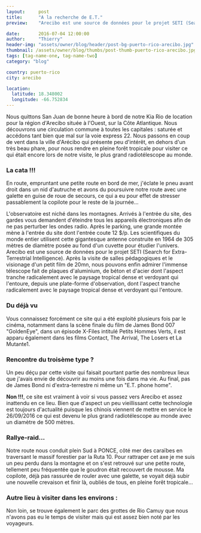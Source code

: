 ```yaml
---
layout:     post
title:      "A la recherche de E.T."
preview:    "Arecibo est une source de données pour le projet SETI (Search for Extra-Terrestrial Intelligence"

date:       2016-07-04 12:00:00
author:     "Thierry"
header-img: "assets/owner/blog/header/post-bg-puerto-rico-arecibo.jpg"
thumbnail: /assets/owner/blog/thumbs/post-thumb-puerto-rico-arecibo.jpg
tags: [tag-name-one, tag-name-two]
category: "blog"

country: puerto-rico
city: arecibo

location:
  latitude: 18.348002
  longitude: -66.752834
---
```




Nous quittons San Juan de bonne heure à bord de notre Kia Rio de location pour la région d'Arecibo située à l'Ouest, sur la Côte Atlantique. Nous découvrons une circulation commune à toutes les capitales : saturée et accédons tant bien que mal sur la voie express 22. Nous passons en coup de vent dans la ville d'Arécibo qui présente peu d'intérêt, en dehors d'un très beau phare, pour nous rendre en pleine forêt tropicale pour visiter ce qui était encore lors de notre visite, le plus grand radiotélescope au monde.  

### La cata !!!

En route, empruntant une petite route en bord de mer, j'éclate le pneu avant droit dans un nid d'autruche et avons du poursuivre notre route avec une galette en guise de roue de secours, ce qui a eu pour effet de stresser passablement la copilote pour le reste de la journée…  

L'observatoire est niché dans les montagnes. Arrivés à l'entrée du site, des gardes vous demandent d'éteindre tous les appareils électroniques afin de ne pas perturber les ondes radio. Après le parking, une grande montée mène à l'entrée du site dont l'entrée coute 12 $/p. Les scientifiques du monde entier utilisent cette gigantesque antenne construite en 1964 de 305 mètres de diamètre posée au fond d'un cuvette pour étudier l'univers. Arecibo est une source de données pour le projet SETI (Search for Extra-Terrestrial Intelligence). Après la visite de salles pédagogiques et le visionage d'un petit film de 20mn, nous pouvons enfin admirer l'immense télescope fait de plaques d'aluminium, de béton et d'acier dont l'aspect tranche radicalement avec le paysage tropical dense et verdoyant qui l'entoure, depuis une plate-forme d'observation, dont l'aspect tranche radicalement avec le paysage tropical dense et verdoyant qui l'entoure.  

### Du déjà vu 

Vous connaissez forcément ce site qui a été exploité plusieurs fois par le cinéma, notamment dans la scène finale du film de James Bond 007 "GoldenEye", dans un épisode X-Files intitulé Petits Hommes Verts, il est apparu également dans les films Contact, The Arrival, The Losers et La Mutante1.  

### Rencontre du troisème type ?

Un peu déçu par cette visite qui faisait pourtant partie des nombreux lieux que j'avais envie de découvrir au moins une fois dans ma vie. Au final, pas de James Bond ni d'extra-terrestre ni même un "E.T. phone home".  


**Non !!!**, ce site est vraiment à voir si vous passez vers Arecibo et assez inattendu en ce lieu. Bien que d'aspect un peu vieillissant cette technologie est toujours d'actualité puisque les chinois viennent de mettre en service le 26/09/2016 ce qui est devenu le plus grand radiotélescope au monde avec un diamètre de 500 mètres.  

### Rallye-raid...

Notre route nous conduit plein Sud à PONCE, côté mer des caraïbes en traversant le massif forestier par la Ruta 10. Pour rattraper cet axe je me suis un peu perdu dans la montagne et on s'est retrouvé sur une petite route, tellement peu fréquentée que le goudron était recouvert de mousse. Ma copilote, déjà pas rassurée de rouler avec une galette, se voyait déjà subir une nouvelle crevaison et finir là, oubliés de tous, en pleine forêt tropicale…  


### Autre lieu à visiter dans les environs : 

Non loin, se trouve également le parc des grottes de Rio Camuy que nous n'avons pas eu le temps de visiter mais qui est assez bien noté par les voyageurs.

